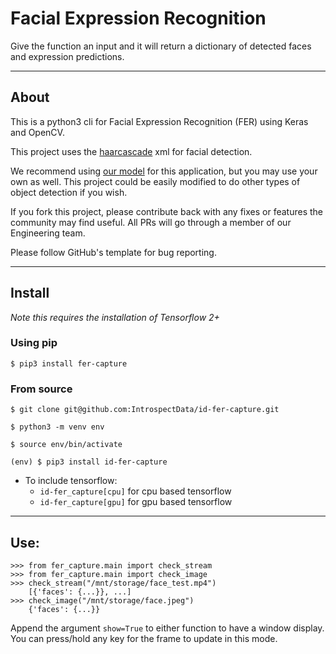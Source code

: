 # Facial Expression Recognition

Give the function an input and it will return a dictionary of detected faces and expression predictions.


---

## About

This is a python3 cli for Facial Expression Recognition (FER) using Keras and OpenCV.

This project uses the [haarcascade](https://github.com/opencv/opencv/blob/master/data/haarcascades/haarcascade_frontalface_default.xml) xml for facial detection.

We recommend using [our model](https://storage.googleapis.com/id-public-read/model.h5) for this application, but you may use your own as well. This project could be easily modified to do other types of object detection if you wish.

If you fork this project, please contribute back with any fixes or features the community may find useful. All PRs will go through a member of our Engineering team.

Please follow GitHub's template for bug reporting.

---

## Install
*Note this requires the installation of Tensorflow 2+*
### Using pip

`$ pip3 install fer-capture`

### From source

`$ git clone git@github.com:IntrospectData/id-fer-capture.git`

`$ python3 -m venv env`

`$ source env/bin/activate`

`(env) $ pip3 install id-fer-capture`
  - To include tensorflow:
      - `id-fer_capture[cpu]` for cpu based tensorflow
      - `id-fer_capture[gpu]` for gpu based tensorflow
---

## Use:


```python3
>>> from fer_capture.main import check_stream
>>> from fer_capture.main import check_image
>>> check_stream("/mnt/storage/face_test.mp4")
    [{'faces': {...}}, ...]
>>> check_image("/mnt/storage/face.jpeg")
    {'faces': {...}}
```
Append the argument `show=True` to either function to have a window display. You can press/hold any key for the frame to update in this mode.
